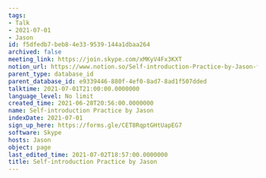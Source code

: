 ```yaml
---
tags:
- Talk
- 2021-07-01
- Jason
id: f5dfedb7-beb8-4e33-9539-144a1dbaa264
archived: false
meeting_link: https://join.skype.com/xMKyV4Fx3KXT
notion_url: https://www.notion.so/Self-introduction-Practice-by-Jason-f5dfedb7beb84e339539144a1dbaa264
parent_type: database_id
parent_database_id: e9339446-880f-4ef0-8ad7-8ad1f507dded
talktime: 2021-07-01T21:00:00.0000000
language_level: No limit
created_time: 2021-06-28T20:56:00.0000000
name: Self-introduction Practice by Jason
indexDate: 2021-07-01
sign_up_here: https://forms.gle/CET8RqptGHtUapEG7
software: Skype
hosts: Jason
object: page
last_edited_time: 2021-07-02T18:57:00.0000000
title: Self-introduction Practice by Jason
---
```







